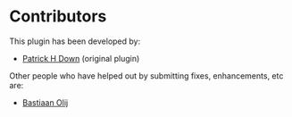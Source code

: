 Contributors
============

This plugin has been developed by:
- [Patrick H Down](https://github.com/PatrickDown) (original plugin)

Other people who have helped out by submitting fixes, enhancements, etc are:
- [Bastiaan Olij](https://github.com/BastiaanOlij)
